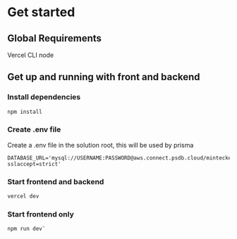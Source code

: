 # Get started

## Global Requirements
Vercel CLI
node


## Get up and running with front and backend
### Install dependencies
``` bash
npm install
```
### Create .env file
Create a .env file in the solution root, this will be used by prisma
``` env
DATABASE_URL='mysql://USERNAME:PASSWORD@aws.connect.psdb.cloud/minteckenlista?sslaccept=strict'
```

### Start frontend and backend
``` bash
vercel dev
```

### Start frontend only 
``` bash
npm run dev¨
```
